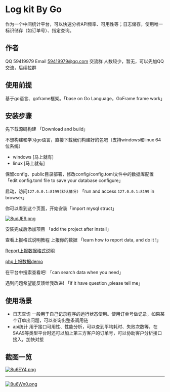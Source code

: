 # Log kit By Go

作为一个中间统计平台，可以快速分析API频率、可用性等；日志储存，使用唯一标识储存（如订单号）、指定查询。

## 作者

QQ 59419979
Email 59419979@qq.com
交流群 人数较少，暂无，可以先加QQ交流，后续拉群

## 使用前提

基于go语言、goframe框架。「base on Go Language，GoFrame frame work」

## 安装步骤

先下载源码构建 「Download and build」

不想构建和学习go语言，直接下载我们构建好的包吧（支持windows和linux 64位系统）

- windows [马上就有]
- linux [马上就有]

保留config、public目录部署，修改config/config.toml文件中的数据库配置「edit config.toml file to save your database configure」

启动，访问`127.0.0.1:8199(默认情况)`  「run and access `127.0.0.1:8199` in browser」

你可以看到这个页面，开始安装「import mysql struct」

[![8udJE9.png](https://s1.ax1x.com/2020/03/13/8udJE9.png)](https://imgchr.com/i/8udJE9)

安装完成后添加项目 「add the project after install」

查看上报格式说明教程 上报你的数据 「learn how to report data, and do it !」

[Report上报数据格式说明](./document/reportData.md)

[php上报数据demo](./document/reportCode/php.md)

在平台中搜索查看吧! 「can search data when you need」

遇到问题希望能反馈给我改进! 「if it have question ,please tell me」

## 使用场景

- 日志查询 一般用于自己记录程序的运行状态使用。使用订单号做记录，如果某个订单出问题，可以查询出整条调用链
- api统计  用于接口可用性、性能分析，可以查到平均耗时、失败次数等，在SAAS等类型平台时还可以加上第三方客户的订单号，可以协助客户分析接口接入，加快对接

## 截图一览

[![8u6EY4.png](https://s1.ax1x.com/2020/03/13/8u6EY4.png)](https://imgchr.com/i/8u6EY4)

--------

[![8u6Wn0.png](https://s1.ax1x.com/2020/03/13/8u6Wn0.png)](https://imgchr.com/i/8u6Wn0)
